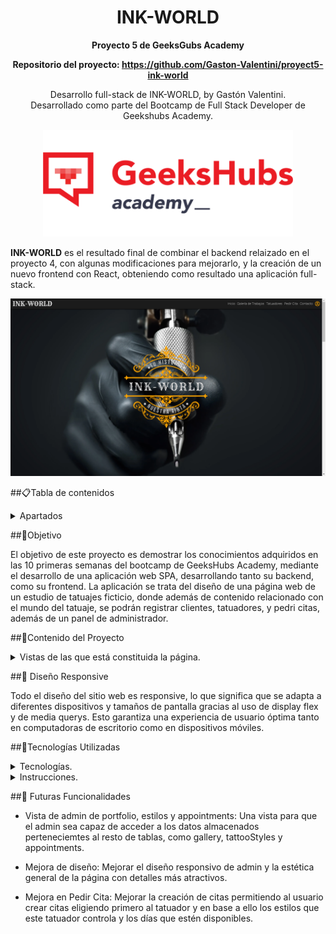 <h1 align="center">INK-WORLD</h1>

**<p align="center">Proyecto 5 de GeeksGubs Academy</p>**

**<p align="center">Repositorio del proyecto: https://github.com/Gaston-Valentini/proyect5-ink-world</p>**

<p align="center">Desarrollo full-stack de INK-WORLD, by Gastón Valentini.
<br>
Desarrollado como parte del Bootcamp de Full Stack Developer de Geekshubs Academy.</p>

<p>
   <div align="center">
      <img src="./readmeImages/geeksHubsAcademy.png" style="max-width: 100%;" width="400">
   </div>    
</>

**INK-WORLD** es el resultado final de combinar el backend relaizado en el proyecto 4, con algunas modificaciones para mejorarlo, y la creación de un nuevo frontend con React, obteniendo como resultado una aplicación full-stack.

<p>

<p>
   <div align="center">
      <img src="./readmeImages/home.png" style="max-width: 100%">
   </div>    
</p>

##📋Tabla de contenidos

<details>

  <summary>Apartados</summary>
<ol>
    <li><a href="#objetivo">Objetivo</a></li>
    <li><a href="#contenido-del-proyecto">Contenido del proyecto</a></li>
    <li><a href="#diseño-responsive">Diseño responsive</a></li>
    <li><a href="#tecnologías-utilizadas">Tecnologías utilizadas</a></li>
    <li><a href="#instrucciones-de-uso">Instrucciones de Uso</a></li>
    <li><a href="#futuras-funcionalidades">Futuras funcionalidades</a></li>
  </ol>

</details>

##🎯Objetivo

El objetivo de este proyecto es demostrar los conocimientos adquiridos en las 10 primeras semanas del bootcamp de GeeksHubs Academy, mediante el desarrollo de una aplicación web SPA, desarrollando tanto su backend, como su frontend. La aplicación se trata del diseño de una página web de un estudio de tatuajes ficticio, donde además de contenido relacionado con el mundo del tatuaje, se podrán registrar clientes, tatuadores, y pedri citas, además de un panel de administrador.

##📓Contenido del Proyecto

<details>
<summary>Vistas de las que está constituida la página.</summary>

1. **INICIO**: Página principal de bienvenida, se podrá ver información del estudio y enlaces a las demás vistas.

<p>
   <div align="center">
      <img src="./readmeImages/welcome.png" style="max-width: 100%;" width="500">
   </div>
</p>

2. **GALERÍA DE TRABAJOS**: Muestra algunos de los trabajos realizados por los artistas, en forma de galería y cada uno tiene su estilo y su tatuador. La galería está almacenada en la base de datos..

<p>
   <div align="center">
      <img src="./readmeImages/gallery.png" style="max-width: 100%;" width="500">
   </div>
</p>

3. **TATUADORES**: En esta vista se podrán observar los tatuadores registrados en la base de datos, con su nombre, sus estilos y una pequeña biografía de cada uno.

<p>
   <div align="center">
      <img src="./readmeImages/tattooArtists.png" style="max-width: 100%;" width="500">
   </div>  
</p>

4. **PEDIR CITA**: Como su nombre indica, en esta vista se podrá pedir una cita, eligiendo diversos aspectos como, el tatuador, estilo, tipo de intervención y más. Esta ruta está protegida, por lo que deberá iniciar sesión para pedir una cita.

<p>
   <div align="center">
      <img src="./readmeImages/makeAppointment.png" style="max-width: 100%;" width="500">
   </div> 
</p>

5. **CONTACT**: Se trata de una vista en la que se simula un formulario de contacto, junto con enlaces a las redes sociales.

<p>
   <div align="center">
      <img src="./readmeImages/contact.png" style="max-width: 100%;" width="500">
   </div> 
</p>

6. **PROFILE**: Aquí es donde se encuentra almacenada toda la información del usuario, donde se podrá editar la misma, y donde se verán el historial de citas pendientes junto con los detalles de la cita. También podrá cerrar la sesión de su cuenta.

<p>
   <div align="center">
      <img src="./readmeImages/profile.png" style="max-width: 100%;" width="500">
   </div> 
</p>

7. **LOGIN Y REGISTER**: La aplicación carecería de sentido sin estas vistas, dedicadas a registrar usuarios y a iniciar sesión.

<p>
   <div align="center">
      <img src="./readmeImages/register.png" style="max-width: 100%;" width="500">
   </div>
   <div align="center">
      <img src="./readmeImages/login.png" style="max-width: 100%;" width="500">
   </div> 
</p>

8. **TATTOO STYLE**: Como se mencionó, en el inicio se podrá acceder a una vista en la cual se detalla cada estilo de tatuajes por si el ususario desea inspirarse y no sabe que trabajo desea.

<p>
   <div align="center">
      <img src="./readmeImages/tattooStyle.png" style="max-width: 100%;" width="500">
   </div>   
</p>

9. **ADMIN**: Esta es una vista especial, dedicada al administrador del sistema y solo accesible para el, en la cual se detallan todos los usuarios almacenados en la base de datos, donde se podrá modificar su información y eliminar el usuario en cuestión.

<p>
   <div align="center">
      <img src="./readmeImages/admin.png" style="max-width: 100%;" width="500">
   </div>
</p>

<p>
   <div align="center">
      <img src="./img/README/create-appointment.jpeg" style="max-width: 100%;" width="500">
   </div>
</p>
</details>

##🎨 Diseño Responsive

Todo el diseño del sitio web es responsive, lo que significa que se adapta a diferentes dispositivos y tamaños de pantalla gracias al uso de display flex y de media querys. Esto garantiza una experiencia de usuario óptima tanto en computadoras de escritorio como en dispositivos móviles.

##🔧Tecnologías Utilizadas

<details>
<summary>Tecnologías.</summary>

-   **React**: Se utilizó en el desarrollo del frontend, garantizando un buend desarrollo Single Page Aplication.

-   **Express**: Es el encargado de desarrollar el servidor y manejar las consultas mediante un Modelo Vista Controlador.

-   **MySQL**: Es la base de datos elegida para el almacenamiento de los mediante tablas relacionadas.

-   **GitHub y Git**: Con este par manejamos el control de versiones y almacenamiento en la nube de nuestra aplicación.

</details>

<details>
<summary>Instrucciones.</summary>

1. Clona este repositorio en tu máquina local usando el siguiente comando: `git clone [URL del repositorio]`.

2. Accede a la carpeta server con el comando `cd server`.

3. Ejecuta el comando `npm install` para instalar las dependencias necesarias.

4. Crea un archivo .env con las variables de entorno ejemplificadas en el archivo .env.example y coloca los valores que desees.

5. Ejecuta el comando `npm run dev` para correr el servidor de manera local.

6. Repite el proceso en la carpeta client.

7. Visita el navegador localhost en el puerto que hayas seleccionado.
 </details>

##🚄 Futuras Funcionalidades

-   Vista de admin de portfolio, estilos y appointments: Una vista para que el admin sea capaz de acceder a los datos almacenados perteneciemtes al resto de tablas, como gallery, tattooStyles y appointments.

-   Mejora de diseño: Mejorar el diseño responsivo de admin y la estética general de la página con detalles más atractivos.

-   Mejora en Pedir Cita: Mejorar la creación de citas permitiendo al usuario crear citas eligiendo primero al tatuador y en base a ello los estilos que este tatuador controla y los días que estén disponibles.
